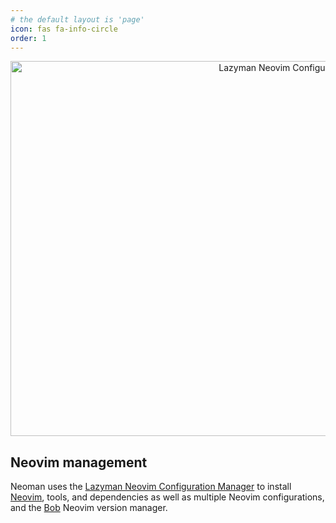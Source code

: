 ```yaml
---
# the default layout is 'page'
icon: fas fa-info-circle
order: 1
---
```


<div align="center">
<p float="center">
  <img src="https://github.com/doctorfree/neoman/wiki/screenshots/lazymenu-transparent.png" alt="Lazyman Neovim Configuration Menu" style="width:900px;height:600px;">
</p>
</div>

## Neovim management

Neoman uses the
[Lazyman Neovim Configuration Manager](https://lazyman.dev)
to install [Neovim](https://neovim.io/), tools, and dependencies as well as
multiple Neovim configurations, and the
[Bob](https://github.com/MordechaiHadad/bob) Neovim version manager.
